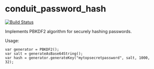 # conduit_password_hash

[![Build Status](https://travis-ci.org/stablekernel/dart-password-hash.svg?branch=master)](https://travis-ci.org/stablekernel/dart-password-hash)

Implements PBKDF2 algorithm for securely hashing passwords.

Usage:

```
var generator = PBKDF2();
var salt = generateAsBase64String();
var hash = generator.generateKey("mytopsecretpassword", salt, 1000, 32);
```


